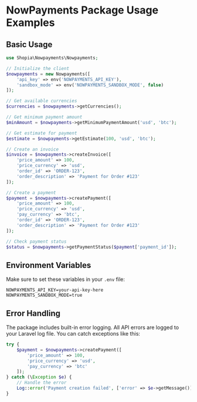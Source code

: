 # NowPayments Package Usage Examples

## Basic Usage

```php
use Shopia\Nowpayments\Nowpayments;

// Initialize the client
$nowpayments = new Nowpayments([
    'api_key' => env('NOWPAYMENTS_API_KEY'),
    'sandbox_mode' => env('NOWPAYMENTS_SANDBOX_MODE', false)
]);

// Get available currencies
$currencies = $nowpayments->getCurrencies();

// Get minimum payment amount
$minAmount = $nowpayments->getMinimumPaymentAmount('usd', 'btc');

// Get estimate for payment
$estimate = $nowpayments->getEstimate(100, 'usd', 'btc');

// Create an invoice
$invoice = $nowpayments->createInvoice([
    'price_amount' => 100,
    'price_currency' => 'usd',
    'order_id' => 'ORDER-123',
    'order_description' => 'Payment for Order #123'
]);

// Create a payment
$payment = $nowpayments->createPayment([
    'price_amount' => 100,
    'price_currency' => 'usd',
    'pay_currency' => 'btc',
    'order_id' => 'ORDER-123',
    'order_description' => 'Payment for Order #123'
]);

// Check payment status
$status = $nowpayments->getPaymentStatus($payment['payment_id']);
```

## Environment Variables

Make sure to set these variables in your `.env` file:

```env
NOWPAYMENTS_API_KEY=your-api-key-here
NOWPAYMENTS_SANDBOX_MODE=true
```

## Error Handling

The package includes built-in error logging. All API errors are logged to your Laravel log file. You can catch exceptions like this:

```php
try {
    $payment = $nowpayments->createPayment([
        'price_amount' => 100,
        'price_currency' => 'usd',
        'pay_currency' => 'btc'
    ]);
} catch (\Exception $e) {
    // Handle the error
    Log::error('Payment creation failed', ['error' => $e->getMessage()]);
}
```
